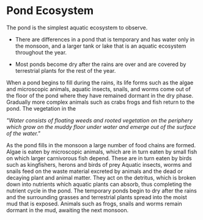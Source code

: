 # Pond Ecosystem

The pond is the simplest aquatic ecosystem to observe.

+ There are differences in a pond that is temporary and has water only in the
  monsoon, and a larger tank or lake that is an aquatic ecosystem throughout
  the year. 

+ Most ponds become dry after the rains are over and are covered by terrestrial
  plants for the rest of the year.

When a pond begins to fill during the rains, its life forms such as the algae
and microscopic animals, aquatic insects, snails, and worms come out of the
floor of the pond where they have remained dormant in the dry phase. Gradually
more complex animals such as crabs frogs and fish return to the pond. The
vegetation in the

*"Water consists of floating weeds and rooted vegetation on the periphery which grow on the muddy floor under water and emerge out of the surface of the water."*

As the pond fills in the monsoon a large number of food chains are formed.
Algae is eaten by microscopic animals, which are in turn eaten by small fish on
which larger carnivorous fish depend. These are in turn eaten by birds such as
kingfishers, herons and birds of prey Aquatic insects, worms and snails feed on
the waste material excreted by animals and the dead or decaying plant and
animal matter. They act on the detritus, which is broken down into nutrients
which aquatic plants can absorb, thus completing the nutrient cycle in the
pond. The temporary ponds begin to dry after the rains and the surrounding
grasses and terrestrial plants spread into the moist mud that is exposed.
Animals such as frogs, snails and worms remain dormant in the mud, awaiting the
next monsoon.
